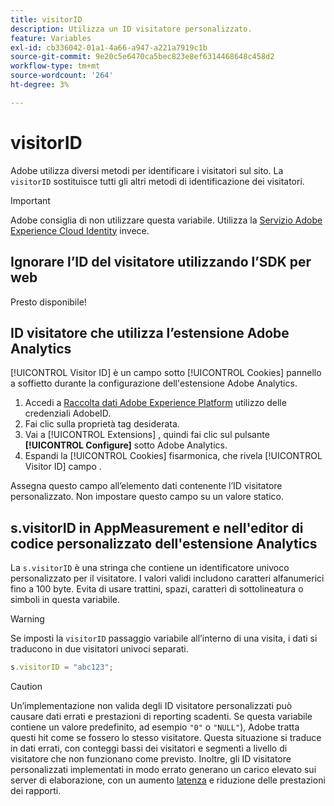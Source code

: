 ```yaml
---
title: visitorID
description: Utilizza un ID visitatore personalizzato.
feature: Variables
exl-id: cb336042-01a1-4a66-a947-a221a7919c1b
source-git-commit: 9e20c5e6470ca5bec823e8ef6314468648c458d2
workflow-type: tm+mt
source-wordcount: '264'
ht-degree: 3%

---
```


# visitorID

Adobe utilizza diversi metodi per identificare i visitatori sul sito. La `visitorID` sostituisce tutti gli altri metodi di identificazione dei visitatori.

>[!IMPORTANT]
>
>Adobe consiglia di non utilizzare questa variabile. Utilizza la [Servizio Adobe Experience Cloud Identity](https://experienceleague.adobe.com/docs/id-service/using/home.html?lang=it) invece.

## Ignorare l’ID del visitatore utilizzando l’SDK per web

Presto disponibile!

## ID visitatore che utilizza l’estensione Adobe Analytics

[!UICONTROL Visitor ID] è un campo sotto [!UICONTROL Cookies] pannello a soffietto durante la configurazione dell&#39;estensione Adobe Analytics.

1. Accedi a [Raccolta dati Adobe Experience Platform](https://experience.adobe.com/data-collection) utilizzo delle credenziali AdobeID.
2. Fai clic sulla proprietà tag desiderata.
3. Vai a [!UICONTROL Extensions] , quindi fai clic sul pulsante **[!UICONTROL Configure]** sotto Adobe Analytics.
4. Espandi la [!UICONTROL Cookies] fisarmonica, che rivela [!UICONTROL Visitor ID] campo .

Assegna questo campo all’elemento dati contenente l’ID visitatore personalizzato. Non impostare questo campo su un valore statico.

## s.visitorID in AppMeasurement e nell&#39;editor di codice personalizzato dell&#39;estensione Analytics

La `s.visitorID` è una stringa che contiene un identificatore univoco personalizzato per il visitatore. I valori validi includono caratteri alfanumerici fino a 100 byte. Evita di usare trattini, spazi, caratteri di sottolineatura o simboli in questa variabile.

>[!WARNING]
>
>Se imposti la `visitorID` passaggio variabile all’interno di una visita, i dati si traducono in due visitatori univoci separati.

```js
s.visitorID = "abc123";
```

>[!CAUTION]
>
>Un’implementazione non valida degli ID visitatore personalizzati può causare dati errati e prestazioni di reporting scadenti. Se questa variabile contiene un valore predefinito, ad esempio `"0"` o `"NULL"`), Adobe tratta questi hit come se fossero lo stesso visitatore. Questa situazione si traduce in dati errati, con conteggi bassi dei visitatori e segmenti a livello di visitatore che non funzionano come previsto. Inoltre, gli ID visitatore personalizzati implementati in modo errato generano un carico elevato sui server di elaborazione, con un aumento [latenza](/help/technotes/latency.md) e riduzione delle prestazioni dei rapporti.
